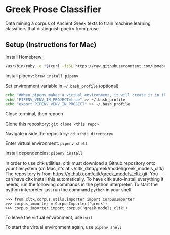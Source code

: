 # Greek Prose Classifier
Data mining a corpus of Ancient Greek texts to train machine learning classifiers that distinguish poetry from prose.

## Setup (Instructions for Mac)
Install Homebrew:
```bash
/usr/bin/ruby -e "$(curl -fsSL https://raw.githubusercontent.com/Homebrew/install/master/install)"
```

Install pipenv: `brew install pipenv`

Set environment variable in `~/.bash_profile` (optional)
```bash
echo "#When pipenv makes a virtual environment, it will create it in the same directory as the project instead of ~/.local/share/virtualenv/" >> ~/.bash_profile
echo "PIPENV_VENV_IN_PROJECT=true" >> ~/.bash_profile
echo "export PIPENV_VENV_IN_PROJECT" >> ~/.bash_profile
```
Close terminal, then repoen

Clone this repository: `git clone <this repo>`

Navigate inside the repository: `cd <this directory>`

Enter virtual environment: `pipenv shell`

Install dependencies: `pipenv install`

In order to use cltk utilities, cltk must download a Github repository onto your filesystem (on Mac, it's at ~/cltk\_data/greek/model/greek\_models\_cltk) The repository is from https://github.com/cltk/greek_models_cltk.git. You can have cltk install this automatically. To have cltk auto-install everything it needs, run the following commands in the python interpreter. To start the python interpreter just run the command `python` in your shell.

```
>>> from cltk.corpus.utils.importer import CorpusImporter
>>> corpus_importer = CorpusImporter('greek')
>>> corpus_importer.import_corpus('greek_models_cltk')
```

To leave the virtual environment, use `exit`

To start the virtual environment again, use `pipenv shell`
